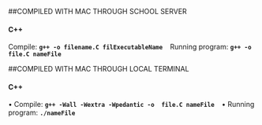 
##COMPILED WITH MAC THROUGH SCHOOL SERVER
#### C++
Compile: **`g++ -o filename.C filExecutableName`**
**` `**
Running program: **`g++ -o  file.C nameFile`**

##COMPILED WITH MAC THROUGH LOCAL TERMINAL
#### C++
• Compile: **`g++ -Wall -Wextra -Wpedantic -o  file.C nameFile`**
**` `**
• Running program: **`./nameFile`** 
